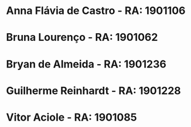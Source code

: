 # Anna Flávia de Castro - RA: 1901106
# Bruna Lourenço - RA: 1901062
# Bryan de Almeida - RA: 1901236
# Guilherme Reinhardt - RA: 1901228
# Vitor Aciole - RA: 1901085
